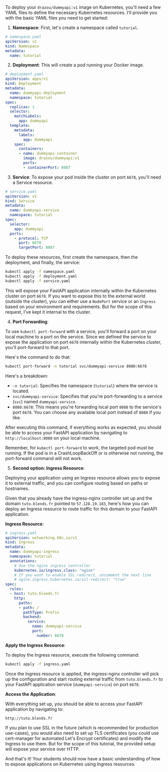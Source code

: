 To deploy your `drazou/dummyapi:v1` image on Kubernetes, you'll need a few YAML files to define the necessary Kubernetes resources. I'll provide you with the basic YAML files you need to get started:

1. **Namespace**: First, let's create a namespace called `tutorial`.

```yaml
# namespace.yaml
apiVersion: v1
kind: Namespace
metadata:
  name: tutorial
```

2. **Deployment**: This will create a pod running your Docker image.

```yaml
# deployment.yaml
apiVersion: apps/v1
kind: Deployment
metadata:
  name: dummyapi-deployment
  namespace: tutorial
spec:
  replicas: 1
  selector:
    matchLabels:
      app: dummyapi
  template:
    metadata:
      labels:
        app: dummyapi
    spec:
      containers:
      - name: dummyapi-container
        image: drazou/dummyapi:v1
        ports:
        - containerPort: 8087
```

3. **Service**: To expose your pod inside the cluster on port `6678`, you'll need a Service resource.

```yaml
# service.yaml
apiVersion: v1
kind: Service
metadata:
  name: dummyapi-service
  namespace: tutorial
spec:
  selector:
    app: dummyapi
  ports:
    - protocol: TCP
      port: 6678
      targetPort: 8087
```

To deploy these resources, first create the namespace, then the deployment, and finally, the service:

```bash
kubectl apply -f namespace.yaml
kubectl apply -f deployment.yaml
kubectl apply -f service.yaml
```

This will expose your FastAPI application internally within the Kubernetes cluster on port `6678`. If you want to expose this to the external world (outside the cluster), you can either use a `NodePort` service or an `Ingress` based on your environment and requirements. But for the scope of this request, I've kept it internal to the cluster.


4. **Port Forwarding**:

To use `kubectl port-forward` with a service, you'll forward a port on your local machine to a port on the service. Since we defined the service to expose the application on port `6678` internally within the Kubernetes cluster, you'll port-forward to that port.

Here's the command to do that:

```bash
kubectl port-forward -n tutorial svc/dummyapi-service 8080:6678
```

Here's a breakdown:

- `-n tutorial`: Specifies the namespace (`tutorial`) where the service is located.
- `svc/dummyapi-service`: Specifies that you're port-forwarding to a service (`svc`) named `dummyapi-service`.
- `8080:6678`: This means you're forwarding local port `8080` to the service's port `6678`. You can choose any available local port instead of `8080` if you like.

After executing this command, if everything works as expected, you should be able to access your FastAPI application by navigating to `http://localhost:8080` on your local machine.

Remember, for `kubectl port-forward` to work, the targeted pod must be running. If the pod is in a CrashLoopBackOff or is otherwise not running, the port-forward command will not work.

5. **Second option: Ingress Resource**:

Deploying your application using an Ingress resource allows you to expose it to external traffic, and you can configure routing based on paths or hostnames.

Given that you already have the ingress-nginx controller set up and the domain `tuto.blends.fr` pointed to `57.128.19.183`, here's how you can deploy an Ingress resource to route traffic for this domain to your FastAPI application.

**Ingress Resource**:

```yaml
# ingress.yaml
apiVersion: networking.k8s.io/v1
kind: Ingress
metadata:
  name: dummyapi-ingress
  namespace: tutorial
  annotations:
    # Use the nginx ingress controller
    kubernetes.io/ingress.class: "nginx"
    # If you want to enable SSL redirect, uncomment the next line
    # nginx.ingress.kubernetes.io/ssl-redirect: "true"
spec:
  rules:
  - host: tuto.blends.fr
    http:
      paths:
      - path: /
        pathType: Prefix
        backend:
          service:
            name: dummyapi-service
            port:
              number: 6678
```

**Apply the Ingress Resource**:

To deploy the Ingress resource, execute the following command:

```bash
kubectl apply -f ingress.yaml
```

Once the Ingress resource is applied, the ingress-nginx controller will pick up the configuration and start routing external traffic from `tuto.blends.fr` to your FastAPI application service (`dummyapi-service`) on port `6678`.

**Access the Application**:

With everything set up, you should be able to access your FastAPI application by navigating to:
```
http://tuto.blends.fr
```

If you plan to use SSL in the future (which is recommended for production use-cases), you would also need to set up TLS certificates (you could use cert-manager for automated Let's Encrypt certificates) and modify the Ingress to use them. But for the scope of this tutorial, the provided setup will expose your service over HTTP.

And that's it! Your students should now have a basic understanding of how to expose applications on Kubernetes using Ingress resources.